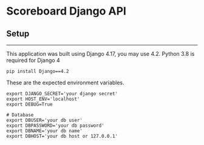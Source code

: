 # Scoreboard Django API 



## Setup
--- 

This application was built using Django 4.17, you may use 4.2.
Python 3.8 is required for Django 4
```
pip install Django==4.2
```

These are the expected environment variables.

```
export DJANGO_SECRET='your django secret'
export HOST_ENV='localhost'
export DEBUG=True

# Database
export DBUSER='your db user'
export DBPASSWORD='your db password'
export DBNAME='your db name'
export DBHOST='your db host or 127.0.0.1'
```
